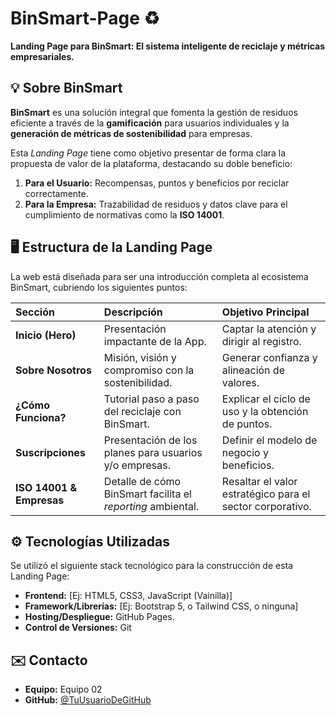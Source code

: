 # BinSmart-Page ♻️

**Landing Page para BinSmart: El sistema inteligente de reciclaje y métricas empresariales.**


## 💡 Sobre BinSmart

**BinSmart** es una solución integral que fomenta la gestión de residuos eficiente a través de la **gamificación** para usuarios individuales y la **generación de métricas de sostenibilidad** para empresas.

Esta *Landing Page* tiene como objetivo presentar de forma clara la propuesta de valor de la plataforma, destacando su doble beneficio:
1.  **Para el Usuario:** Recompensas, puntos y beneficios por reciclar correctamente.
2.  **Para la Empresa:** Trazabilidad de residuos y datos clave para el cumplimiento de normativas como la **ISO 14001**.

## 🖥️ Estructura de la Landing Page

La web está diseñada para ser una introducción completa al ecosistema BinSmart, cubriendo los siguientes puntos:

| Sección | Descripción | Objetivo Principal |
| :--- | :--- | :--- |
| **Inicio (Hero)** | Presentación impactante de la App. | Captar la atención y dirigir al registro. |
| **Sobre Nosotros** | Misión, visión y compromiso con la sostenibilidad. | Generar confianza y alineación de valores. |
| **¿Cómo Funciona?** | Tutorial paso a paso del reciclaje con BinSmart. | Explicar el ciclo de uso y la obtención de puntos. |
| **Suscripciones** | Presentación de los planes para usuarios y/o empresas. | Definir el modelo de negocio y beneficios. |
| **ISO 14001 & Empresas** | Detalle de cómo BinSmart facilita el *reporting* ambiental. | Resaltar el valor estratégico para el sector corporativo. |

## ⚙️ Tecnologías Utilizadas

Se utilizó el siguiente stack tecnológico para la construcción de esta Landing Page:

* **Frontend:** [Ej: HTML5, CSS3, JavaScript (Vainilla)]
* **Framework/Librerías:** [Ej: Bootstrap 5, o Tailwind CSS, o ninguna]
* **Hosting/Despliegue:** GitHub Pages.
* **Control de Versiones:** Git

## ✉️ Contacto

* **Equipo:** Equipo 02
* **GitHub:** [@TuUsuarioDeGitHub](https://github.com/TuUsuarioDeGitHub)

